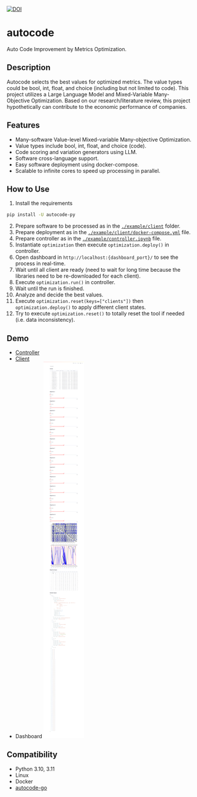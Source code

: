 [![DOI](https://zenodo.org/badge/DOI/10.5281/zenodo.13225517.svg)](https://doi.org/10.5281/zenodo.13225517)

# autocode

Auto Code Improvement by Metrics Optimization.

## Description

Autocode selects the best values for optimized metrics. The value types could be bool, int, float, and choice (including
but not limited to code). This project utilizes a Large Language Model and Mixed-Variable Many-Objective Optimization.
Based on our research/literature review, this project hypothetically can contribute to the economic performance of
companies.

## Features

- Many-software Value-level Mixed-variable Many-objective Optimization.
- Value types include bool, int, float, and choice (code).
- Code scoring and variation generators using LLM.
- Software cross-language support.
- Easy software deployment using docker-compose.
- Scalable to infinite cores to speed up processing in parallel.

## How to Use

1. Install the requirements

```bash
pip install -U autocode-py
```

2. Prepare software to be processed as in the [`./example/client`](https://github.com/muazhari/autocode/tree/main/example/client) folder.
3. Prepare deployment as in the [`./example/client/docker-compose.yml`](https://github.com/muazhari/autocode/blob/main/example/client/docker-compose.yml) file.
4. Prepare controller as in the [`./example/controller.ipynb`](https://github.com/muazhari/autocode/blob/main/example/controller.ipynb) file.
5. Instantiate `optimization` then execute `optimization.deploy()` in controller.
6. Open dashboard in `http://localhost:{dashboard_port}/` to see the process in real-time.
7. Wait until all client are ready (need to wait for long time because the libraries need to be re-downloaded for each client).
8. Execute `optimization.run()` in controller.
9. Wait until the run is finished.
10. Analyze and decide the best values.
11. Execute `optimization.reset(keys=["clients"])` then `optimization.deploy()` to apply different client states.
12. Try to execute `optimization.reset()` to totally reset the tool if needed (i.e. data inconsistency).

## Demo

- [Controller](https://github.com/muazhari/autocode/blob/main/example/controller.ipynb)
- [Client](https://github.com/muazhari/autocode/tree/main/example/client)
- Dashboard
  ![demo-1.png](https://github.com/muazhari/autocode/blob/main/demo-1.png?raw=true)

## Compatibility

- Python 3.10, 3.11
- Linux
- Docker
- [autocode-go](https://github.com/muazhari/autocode-go)
